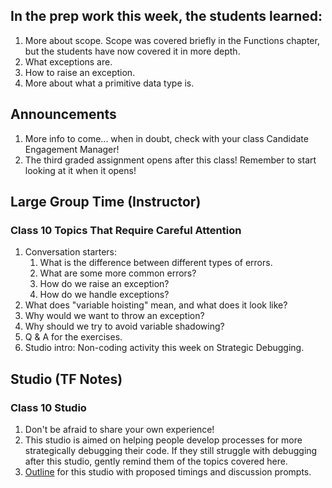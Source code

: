 ## In the prep work this week, the students learned:

1. More about scope. Scope was covered briefly in the Functions chapter, but the students have now covered it in more depth.
1. What exceptions are.
1. How to raise an exception.
1. More about what a primitive data type is.

## Announcements

1. More info to come... when in doubt, check with your class Candidate Engagement Manager!
1. The third graded assignment opens after this class! Remember to start looking at it when it opens!

## Large Group Time (Instructor)

### Class 10 Topics That Require Careful Attention

1. Conversation starters:
   1. What is the difference between different types of errors.
   1. What are some more common errors?
   1. How do we raise an exception?
   1. How do we handle exceptions?
1. What does "variable hoisting" mean, and what does it look like?
1. Why would we want to throw an exception?
1. Why should we try to avoid variable shadowing?
1. Q & A for the exercises.
1. Studio intro: Non-coding activity this week on Strategic Debugging.

## Studio (TF Notes)

### Class 10 Studio

1. Don't be afraid to share your own experience!
1. This studio is aimed on helping people develop processes for more strategically debugging their code. If they still struggle with debugging after this studio, gently remind them of the topics covered here.
1. [Outline](https://github.com/LaunchCodeEducation/intro-to-professional-web-dev-wiki/blob/master/wiki-materials/Strategic%20Debugging%20Studio.pdf) for this studio with proposed timings and discussion prompts.
